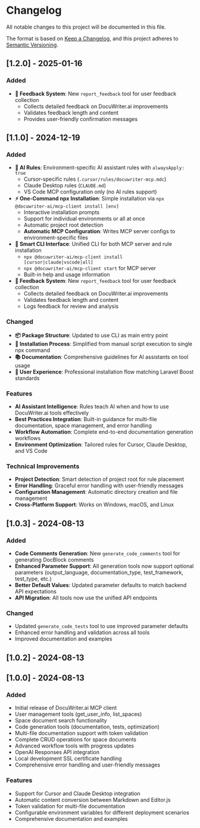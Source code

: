 # Changelog

All notable changes to this project will be documented in this file.

The format is based on [Keep a Changelog](https://keepachangelog.com/en/1.0.0/),
and this project adheres to [Semantic Versioning](https://semver.org/spec/v2.0.0.html).

## [1.2.0] - 2025-01-16

### Added
- **💬 Feedback System**: New `report_feedback` tool for user feedback collection
  - Collects detailed feedback on DocuWriter.ai improvements
  - Validates feedback length and content
  - Provides user-friendly confirmation messages

## [1.1.0] - 2024-12-19

### Added
- **🚀 AI Rules**: Environment-specific AI assistant rules with `alwaysApply: true`
  - Cursor-specific rules (`.cursor/rules/docuwriter-mcp.mdc`)
  - Claude Desktop rules (`CLAUDE.md`)
  - VS Code MCP configuration only (no AI rules support)
- **⚡ One-Command npx Installation**: Simple installation via `npx @docuwriter-ai/mcp-client install [env]`
  - Interactive installation prompts
  - Support for individual environments or all at once
  - Automatic project root detection
  - **Automatic MCP Configuration**: Writes MCP server configs to environment-specific files
- **🎯 Smart CLI Interface**: Unified CLI for both MCP server and rule installation
  - `npx @docuwriter-ai/mcp-client install [cursor|claude|vscode|all]`
  - `npx @docuwriter-ai/mcp-client start` for MCP server
  - Built-in help and usage information
- **💬 Feedback System**: New `report_feedback` tool for user feedback collection
  - Collects detailed feedback on DocuWriter.ai improvements
  - Validates feedback length and content
  - Logs feedback for review and analysis

### Changed
- **📦 Package Structure**: Updated to use CLI as main entry point
- **🔧 Installation Process**: Simplified from manual script execution to single npx command
- **📚 Documentation**: Comprehensive guidelines for AI assistants on tool usage
- **🎨 User Experience**: Professional installation flow matching Laravel Boost standards

### Features
- **AI Assistant Intelligence**: Rules teach AI when and how to use DocuWriter.ai tools effectively
- **Best Practices Integration**: Built-in guidance for multi-file documentation, space management, and error handling
- **Workflow Automation**: Complete end-to-end documentation generation workflows
- **Environment Optimization**: Tailored rules for Cursor, Claude Desktop, and VS Code

### Technical Improvements
- **Project Detection**: Smart detection of project root for rule placement
- **Error Handling**: Graceful error handling with user-friendly messages
- **Configuration Management**: Automatic directory creation and file management
- **Cross-Platform Support**: Works on Windows, macOS, and Linux

## [1.0.3] - 2024-08-13

### Added
- **Code Comments Generation**: New `generate_code_comments` tool for generating DocBlock comments
- **Enhanced Parameter Support**: All generation tools now support optional parameters (output_language, documentation_type, test_framework, test_type, etc.)
- **Better Default Values**: Updated parameter defaults to match backend API expectations
- **API Migration**: All tools now use the unified API endpoints

### Changed
- Updated `generate_code_tests` tool to use improved parameter defaults
- Enhanced error handling and validation across all tools
- Improved documentation and examples

## [1.0.2] - 2024-08-13

## [1.0.0] - 2024-08-13

### Added
- Initial release of DocuWriter.ai MCP client
- User management tools (get_user_info, list_spaces)
- Space document search functionality
- Code generation tools (documentation, tests, optimization)
- Multi-file documentation support with token validation
- Complete CRUD operations for space documents
- Advanced workflow tools with progress updates
- OpenAI Responses API integration
- Local development SSL certificate handling
- Comprehensive error handling and user-friendly messages

### Features
- Support for Cursor and Claude Desktop integration
- Automatic content conversion between Markdown and Editor.js
- Token validation for multi-file documentation
- Configurable environment variables for different deployment scenarios
- Comprehensive documentation and examples
